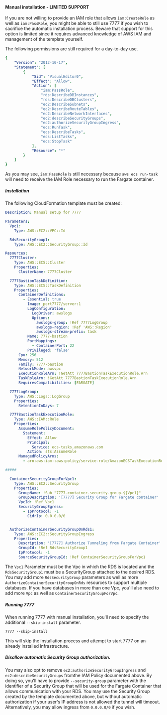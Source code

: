#### Manual installation - LIMITED SUPPORT

If you are not willing to provide an IAM role that allows
`iam:CreateRole` as well as `iam:PassRole`, you might
be able to still use 7777 if you wish to sacrifice the automatic
installation process.
Beware that support for this option is limited since it requires
advanced knowledge of AWS IAM and management of the template yourself.

The following permissions are still required for a day-to-day use.

```yaml
{
    "Version": "2012-10-17",
    "Statement": [
        {
            "Sid": "VisualEditor0",
            "Effect": "Allow",
            "Action": [
                "iam:PassRole",
                "rds:DescribeDBInstances",
                "rds:DescribeDBClusters",
                "ec2:DescribeSubnets",
                "ec2:DescribeRouteTables",
                "ec2:DescribeNetworkInterfaces",
                "ec2:describeSecurityGroups",
                "ec2:authorizeSecurityGroupIngress",
                "ecs:RunTask",
                "ecs:DescribeTasks",
                "ecs:ListTasks",
                "ecs:StopTask"
            ],
            "Resource": "*"
        }
    ]
}
```

As you may see, `iam:PassRole` is still necessary because
`aws ecs run-task` will need to receive the IAM Role necessary
to run the Fargate container.

##### Installation

The following CloudFormation template must be created:

```yaml
Description: Manual setup for 7777

Parameters:
  Vpc1:
    Type: AWS::EC2::VPC::Id

  RdsSecurityGroup1:
    Type: AWS::EC2::SecurityGroup::Id

Resources:
  7777Cluster:
    Type: AWS::ECS::Cluster
    Properties:
      ClusterName: 7777Cluster

  7777BastionTaskDefinition:
    Type: AWS::ECS::TaskDefinition
    Properties:
      ContainerDefinitions:
        - Essential: true
          Image: port7777/server:1
          LogConfiguration:
            LogDriver: awslogs
            Options:
              awslogs-group: !Ref 7777LogGroup
              awslogs-region: !Ref 'AWS::Region'
              awslogs-stream-prefix: task
          Name: 7777-bastion
          PortMappings:
            - ContainerPort: 22
          Privileged: 'false'
      Cpu: 256
      Memory: 512
      Family: 7777-bastion
      NetworkMode: awsvpc
      ExecutionRoleArn: !GetAtt 7777BastionTaskExecutionRole.Arn
      TaskRoleArn: !GetAtt 7777BastionTaskExecutionRole.Arn
      RequiresCompatibilities: [FARGATE]

  7777LogGroup:
    Type: AWS::Logs::LogGroup
    Properties:
      RetentionInDays: 7

  7777BastionTaskExecutionRole:
    Type: AWS::IAM::Role
    Properties:
      AssumeRolePolicyDocument:
        Statement:
          Effect: Allow
          Principal:
            Service: ecs-tasks.amazonaws.com
          Action: sts:AssumeRole
      ManagedPolicyArns:
        - arn:aws:iam::aws:policy/service-role/AmazonECSTaskExecutionRolePolicy

#####

  ContainerSecurityGroupForVpc1:
    Type: AWS::EC2::SecurityGroup
    Properties:
      GroupName: !Sub "7777-container-security-group-${Vpc1}"
      GroupDescription: '[7777] Security Group for Fargate container'
      VpcId: !Ref Vpc1
      SecurityGroupEgress:
        - IpProtocol: -1
          CidrIp: 0.0.0.0/0


  AuthorizeContainerSecurityGroupOnRds1:
    Type: AWS::EC2::SecurityGroupIngress
    Properties:
      Description: '[7777] Authorize Tunneling from Fargate Container'
      GroupId: !Ref RdsSecurityGroup1
      IpProtocol: -1
      SourceSecurityGroupId: !Ref ContainerSecurityGroupForVpc1
```

The `Vpc1` Parameter must be the Vpc in which the RDS is located
and the `RdsSecurityGroup1` must be a SecurityGroup attached to the
desired RDS.
You may add more `RdsSecurityGroup` parameters as well as more
`AuthorizeContainerSecurityGroupOnRds` resources to support multiple
databases. If you have databases in more than one Vpc, you'll also
need to add more `Vpc` as well as `ContainerSecurityGroupForVpc`.

##### Running 7777

When running 7777 with manual installation, you'll need to specify
the additional `--skip-install` parameter.

```shell
7777 --skip-install
```

This will skip the installation process and attempt to start 7777 on
an already installed infrastructure.

##### Disallow automatic Security Group authorization.

You may also opt to remove `ec2:authorizeSecurityGroupIngress` and
`ec2:describeSecurityGroups` fromthe IAM Policy documented above.
By doing so, you'll have to provide `--security-group` parameter with
the identifier of a Security Group that will be used for the
Fargate Container that allows communication with your RDS.
You may use the Security Group created by the template
documented above, but without automatic authorization if your user's
IP address is not allowed the tunnel will timeout. Alternatively,
you may allow ingress from `0.0.0.0/0` if you wish.
